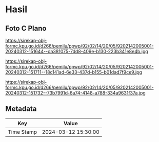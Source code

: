 # Hasil

## Foto C Plano

https://sirekap-obj-formc.kpu.go.id/d266/pemilu/ppwp/92/02/14/20/05/9202142005001-20240312-151644--da381075-7dd8-409e-b130-223b341e8e4b.jpg

https://sirekap-obj-formc.kpu.go.id/d266/pemilu/ppwp/92/02/14/20/05/9202142005001-20240312-151711--18c141ad-6e33-437d-b155-b01dad7f9ce9.jpg

https://sirekap-obj-formc.kpu.go.id/d266/pemilu/ppwp/92/02/14/20/05/9202142005001-20240312-151732--73b7991d-6a74-4148-a788-334a9631f37a.jpg


## Metadata

| Key        | Value               |
| ---------- | ------------------- |
| Time Stamp | 2024-03-12 15:30:00 |



